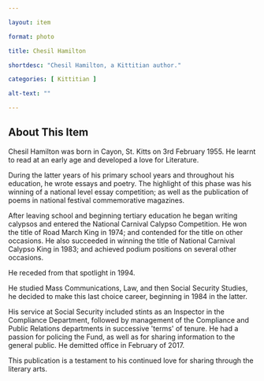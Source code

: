 ```yaml
--- 

layout: item

format: photo 

title: Chesil Hamilton

shortdesc: "Chesil Hamilton, a Kittitian author."

categories: [ Kittitian ] 

alt-text: ""

--- 
```


## About This Item 

Chesil Hamilton was born in Cayon, St. Kitts on 3rd February 1955. He learnt to read at an early age and developed a love for Literature. 

During the latter years of his primary school years and throughout his education, he wrote essays and poetry. The highlight of this phase was his winning of a national level essay competition; as well as the publication of poems in national festival commemorative magazines.

After leaving school and beginning tertiary education he began writing calypsos and entered the National Carnival Calypso Competition. He won the title of Road March King in 1974; and contended for the title on other occasions. He also succeeded in winning the title of National Carnival Calypso King in 1983; and achieved podium positions on several other occasions.

He receded from that spotlight in 1994.

He studied Mass Communications, Law, and then Social Security Studies, he decided to make this last choice career, beginning in 1984 in the latter. 

His service at Social Security included stints as an Inspector in the Compliance Department, followed by management of the Compliance and Public Relations departments in successive 'terms' of tenure. He had a passion for policing the Fund, as well as for sharing information to the general public. He demitted office in February of 2017.

This publication is a testament to his continued love for sharing through the literary arts.
